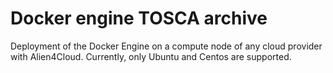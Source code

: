 # Docker engine TOSCA archive

Deployment of the Docker Engine on a compute node of any cloud provider with Alien4Cloud.
Currently, only Ubuntu and Centos are supported.
